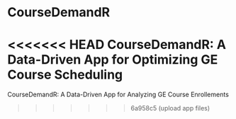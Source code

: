 # CourseDemandR
<<<<<<< HEAD
CourseDemandR: A Data-Driven App for Optimizing GE Course Scheduling
=======
CourseDemandR:  A Data-Driven App for Analyzing GE Course Enrollements
>>>>>>> 6a958c5 (upload app files)
